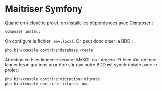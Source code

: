 # Maitriser Symfony

Quand on a cloné le projet, on installe les dépendances avec Composer :

```bash
composer install
```

On configure le fichier `.env.local`. On peut donc créer la BDD :

```bash
php bin/console doctrine:database:create
```

Attention de bien lancer le serveur MySQL ou Laragon. Et bien sûr, on peut lancer les migrations pour être sûr que notre BDD est synchronisée avec le projet :

```bash
php bin/console doctrine:migrations:migrate
php bin/console doctrine:fixtures:load
```
